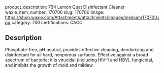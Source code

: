 product_description: 764 Lemon Quat Disinfectant Cleaner
waxie_item_number: 170700
slug: 170700
image: https://shop.waxie.com/Attachments/attachments/images/medium/170700.jpg
category: 700
certifications: CACC

## Description
Phosphate-free, pH neutral, provides effective cleaning, deodorizing and disinfectant for all hard, nonporous surfaces. Effective against a broad spectrum of bacteria; it is virucidal (including HIV-1 and HBV), fungicidal, and inhibits the growth of mold and mildew.
